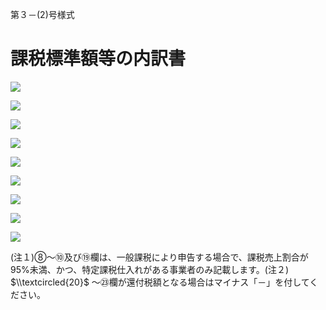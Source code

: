 第３－(2)号様式

# 課税標準額等の内訳書

![](https://www.nta.go.jp/tmp/62c4960d-fda6-4611-800c-1b859a87d92f/images/d45f3a35d750e73f02c2661e963db31feb232e23a15d8c79ff5935718b8f71f6.jpg)

![](https://www.nta.go.jp/tmp/62c4960d-fda6-4611-800c-1b859a87d92f/images/60e54dd768d0104338755ad67e317455c447f0daa4e6809ae47070a50db67e1e.jpg)

![](https://www.nta.go.jp/tmp/62c4960d-fda6-4611-800c-1b859a87d92f/images/cb1f6f8dfa2caddcd89f1f76e6e3d042e66a0fb6ddf2f9bd2f8b7f90218c7def.jpg)

![](https://www.nta.go.jp/tmp/62c4960d-fda6-4611-800c-1b859a87d92f/images/200516407055befa04aa0eac8c984e474f99221505d63f267c6540e62daa50de.jpg)

![](https://www.nta.go.jp/tmp/62c4960d-fda6-4611-800c-1b859a87d92f/images/0e46dd11ef657418a77614bfefed4c1aeb9ed4be4938275db0d37bdd1b34851a.jpg)

![](https://www.nta.go.jp/tmp/62c4960d-fda6-4611-800c-1b859a87d92f/images/b121340a1b40dc62b04b1fde3d8f0141ad38c9882e39a53ac5fe7aa15782789e.jpg)

![](https://www.nta.go.jp/tmp/62c4960d-fda6-4611-800c-1b859a87d92f/images/9a85251381ba3a674736f4e16bf4c169d09163c1962e7295347d8b9cc66acd5a.jpg)

![](https://www.nta.go.jp/tmp/62c4960d-fda6-4611-800c-1b859a87d92f/images/370b34380e79fa1ea63ff80db7105d359fbb759e48baeeb2b4cbb5cdf0ce6874.jpg)

![](https://www.nta.go.jp/tmp/62c4960d-fda6-4611-800c-1b859a87d92f/images/aca74c64d95374599bc136f1e9fbd97a49724499fcfd0abd14dcdb7df8d973ea.jpg)

(注１)⑧～⑩及び⑲欄は、一般課税により申告する場合で、課税売上割合が95%未満、かつ、特定課税仕入れがある事業者のみ記載します。(注２) $\\textcircled{20}$ ～㉓欄が還付税額となる場合はマイナス「－」を付してください。